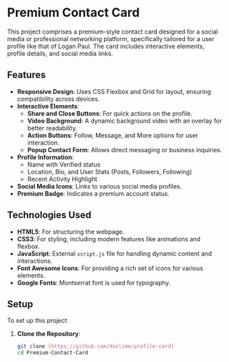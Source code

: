 # Premium Contact Card

This project comprises a premium-style contact card designed for a social media or professional networking platform, specifically tailored for a user profile like that of Logan Paul. The card includes interactive elements, profile details, and social media links.

## Features
- **Responsive Design**: Uses CSS Flexbox and Grid for layout, ensuring compatibility across devices.
- **Interactive Elements**: 
  - **Share and Close Buttons**: For quick actions on the profile.
  - **Video Background**: A dynamic background video with an overlay for better readability.
  - **Action Buttons**: Follow, Message, and More options for user interaction.
  - **Popup Contact Form**: Allows direct messaging or business inquiries.
- **Profile Information**: 
  - Name with Verified status
  - Location, Bio, and User Stats (Posts, Followers, Following)
  - Recent Activity Highlight
- **Social Media Icons**: Links to various social media profiles.
- **Premium Badge**: Indicates a premium account status.

## Technologies Used
- **HTML5**: For structuring the webpage.
- **CSS3**: For styling, including modern features like animations and flexbox.
- **JavaScript**: External `script.js` file for handling dynamic content and interactions.
- **Font Awesome Icons**: For providing a rich set of icons for various elements.
- **Google Fonts**: Montserrat font is used for typography.

## Setup
To set up this project:

1. **Clone the Repository**:
   ```bash
   git clone [https://github.com/daslime/profile-card]
   cd Premium-Contact-Card

